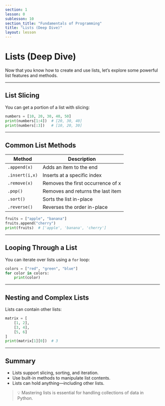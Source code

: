 ```yaml
---
section: 1
lesson: 0
sublesson: 10
section_title: "Fundamentals of Programming"
title: "Lists (Deep Dive)"
layout: lesson
---
```


# Lists (Deep Dive)

Now that you know how to create and use lists, let’s explore some powerful list features and methods.

---

## List Slicing

You can get a portion of a list with slicing:

```python
numbers = [10, 20, 30, 40, 50]
print(numbers[1:4])  # [20, 30, 40]
print(numbers[:3])   # [10, 20, 30]
```

---

## Common List Methods

| Method        | Description                                |
|---------------|--------------------------------------------|
| `.append(x)`  | Adds an item to the end                    |
| `.insert(i,x)`| Inserts at a specific index                |
| `.remove(x)`  | Removes the first occurrence of x          |
| `.pop()`      | Removes and returns the last item          |
| `.sort()`     | Sorts the list in-place                    |
| `.reverse()`  | Reverses the order in-place                |

```python
fruits = ["apple", "banana"]
fruits.append("cherry")
print(fruits)  # ['apple', 'banana', 'cherry']
```

---

## Looping Through a List

You can iterate over lists using a `for` loop:

```python
colors = ["red", "green", "blue"]
for color in colors:
    print(color)
```

---

## Nesting and Complex Lists

Lists can contain other lists:

```python
matrix = [
    [1, 2],
    [3, 4],
    [5, 6]
]
print(matrix[1][0])  # 3
```

---

## Summary

- Lists support slicing, sorting, and iteration.
- Use built-in methods to manipulate list contents.
- Lists can hold anything—including other lists.

> 💡 Mastering lists is essential for handling collections of data in Python.
